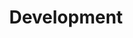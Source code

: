---
title: "Development"
layout: single
permalink: /development/
author_profile: false
toc: ture
last_modified_at: 2022-04-10T23:55:00+09:00
---